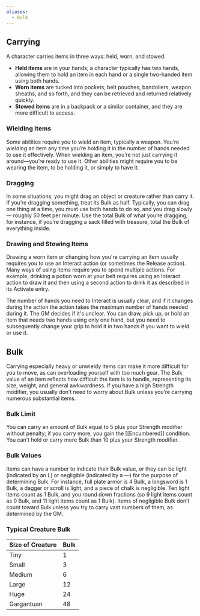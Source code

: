 ```yaml
---
aliases:
  - Bulk
---
```

## Carrying

A character carries items in three ways: held, worn, and stowed. 
 - **Held items** are in your hands; a character typically has two hands, allowing them to hold an item in each hand or a single two-handed item using both hands.
 - **Worn items** are tucked into pockets, belt pouches, bandoliers, weapon sheaths, and so forth, and they can be retrieved and returned relatively quickly.
 - **Stowed items** are in a backpack or a similar container, and they are more difficult to access.

### Wielding Items
Some abilities require you to wield an item, typically a weapon. You’re wielding an item any time you’re holding it in the number of hands needed to use it effectively. When wielding an item, you’re not just carrying it around—you’re ready to use it. Other abilities might require you to be wearing the item, to be holding it, or simply to have it.

### Dragging

In some situations, you might drag an object or creature rather than carry it. If you’re dragging something, treat its Bulk as half. Typically, you can drag one thing at a time, you must use both hands to do so, and you drag slowly— roughly 50 feet per minute. Use the total Bulk of what you’re dragging, for instance, if you’re dragging a sack filled with treasure, total the Bulk of everything inside.

### Drawing and Stowing Items

Drawing a worn item or changing how you're carrying an item usually requires you to use an Interact action (or sometimes the Release action). Many ways of using items require you to spend multiple actions. For example, drinking a potion worn at your belt requires using an Interact action to draw it and then using a second action to drink it as described in its Activate entry.  
  
The number of hands you need to Interact is usually clear, and if it changes during the action the action takes the maximum number of hands needed during it. The GM decides if it's unclear. 
You can draw, pick up, or hold an item that needs two hands using only one hand, but you need to subsequently change your grip to hold it in two hands if you want to wield or use it.

## Bulk

Carrying especially heavy or unwieldy items can make it more difficult for you to move, as can overloading yourself with too much gear. The Bulk value of an item reflects how difficult the item is to handle, representing its size, weight, and general awkwardness. If you have a high Strength modifier, you usually don’t need to worry about Bulk unless you’re carrying numerous substantial items.

### Bulk Limit

You can carry an amount of Bulk equal to 5 plus your Strength modifier without penalty; if you carry more, you gain the [[Encumbered]] condition. You can’t hold or carry more Bulk than 10 plus your Strength modifier.

### Bulk Values

Items can have a number to indicate their Bulk value, or they can be light (indicated by an L) or negligible (indicated by a —) for the purpose of determining Bulk. For instance, full plate armor is 4 Bulk, a longsword is 1 Bulk, a dagger or scroll is light, and a piece of chalk is negligible. Ten light items count as 1 Bulk, and you round down fractions (so 9 light items count as 0 Bulk, and 11 light items count as 1 Bulk). Items of negligible Bulk don’t count toward Bulk unless you try to carry vast numbers of them, as determined by the GM.

### Typical Creature Bulk

|**Size of Creature**|**Bulk**|
|---|---|
|Tiny|1|
|Small|3|
|Medium|6|
|Large|12|
|Huge|24|
|Gargantuan|48|
